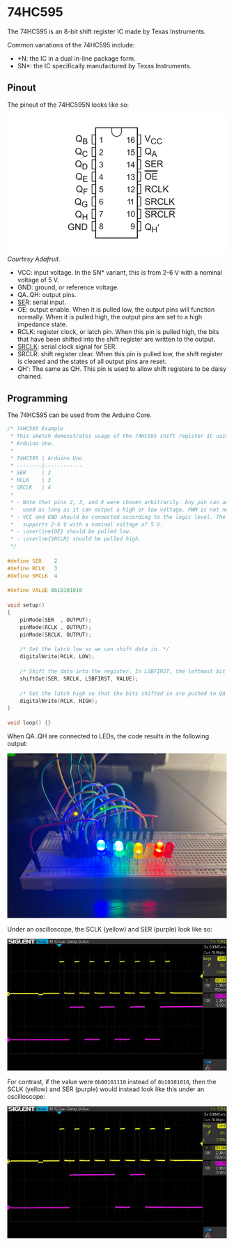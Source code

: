 # 74HC595

The 74HC595 is an 8-bit shift register IC made by Texas Instruments.

Common variations of the 74HC595 include:
- \*N: the IC in a dual in-line package form.
- SN\*: the IC specifically manufactured by Texas Instruments.

## Pinout

The pinout of the 74HC595N looks like so:

![](./figures/74hc595-pinout.png)
*Courtesy Adafruit.*

- VCC: input voltage. In the SN\* variant, this is from 2-6 V with a nominal voltage of 5 V.
- GND: ground, or reference voltage.
- QA..QH: output pins.
- SER: serial input.
- <span style="text-decoration:overline">OE</span>: output enable. When it is pulled low, the output pins will function normally. When it is pulled high, the output pins are set to a high impedance state.
- RCLK: register clock, or latch pin. When this pin is pulled high, the bits that have been shifted into the shift register are written to the output.
- SRCLK: serial clock signal for SER.
- <span style="text-decoration:overline">SRCLR</span>: shift register clear. When this pin is pulled low, the shift register is cleared and the states of all output pins are reset.
- QH': The same as QH. This pin is used to allow shift registers to be daisy chained.

## Programming

The 74HC595 can be used from the Arduino Core.

```cpp
/* 74HC595 Example
 * This sketch demonstrates usage of the 74HC595 shift register IC using an
 * Arduino Uno.
 *
 * 74HC595 | Arduino Uno
 * --------|------------
 * SER     | 2
 * RCLK    | 3
 * SRCLK   | 4
 *
 * - Note that pins 2, 3, and 4 were chosen arbitrarily. Any pin can actually be
 *   used as long as it can output a high or low voltage. PWM is not needed.
 * - VCC and GND should be connected according to the logic level. The 74HC595
 *   supports 2-6 V with a nominal voltage of 5 V.
 * - \overline{OE} should be pulled low.
 * - \overlne{SRCLR} should be pulled high.
 */

#define SER    2
#define RCLK   3
#define SRCLK  4

#define VALUE 0b10101010

void setup()
{
	pinMode(SER  , OUTPUT);
	pinMode(RCLK , OUTPUT);
	pinMode(SRCLK, OUTPUT);

	/* Set the latch low so we can shift data in. */
	digitalWrite(RCLK, LOW);

	/* Shift the data into the register. In LSBFIRST, the leftmost bit is QA. */
	shiftOut(SER, SRCLK, LSBFIRST, VALUE);

	/* Set the latch high so that the bits shifted in are pushed to QA-QH. */
	digitalWrite(RCLK, HIGH);
}

void loop() {}
```

When QA..QH are connected to LEDs, the code results in the following output:

![](./figures/shift-register-example.jpg)

Under an oscilloscope, the SCLK (yellow) and SER (purple) look like so:

![](./figures/shift-register-oscilloscope-0.jpg)

For contrast, if the value were `0b00101110` instead of `0b10101010`, then the SCLK (yellow) and SER (purple) would instead look like this under an oscilloscope:

![](./figures/shift-register-oscilloscope-1.jpg)

